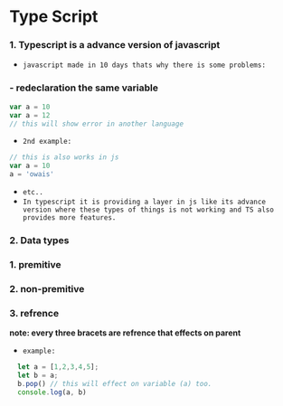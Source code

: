# Type Script
### 1. Typescript is a advance version of javascript

* `javascript made in 10 days thats why there is some problems:`

<h3>- redeclaration the same variable </h3>

```javascript
var a = 10
var a = 12
// this will show error in another language
```

* `2nd example:`
```javascript
// this is also works in js
var a = 10
a = 'owais'
```
* `etc..`
* `In typescript it is providing a layer in js like its advance version where these types of things is not working and TS also provides more features.`


###  2. Data types

<h3>1. premitive</h3>
<h3>2. non-premitive</h3>
<h3>3. refrence</h3>

<strong>note: every three bracets are refrence that effects on parent </strong> 

* `example:`
```javascript
  let a = [1,2,3,4,5];
  let b = a;
  b.pop() // this will effect on variable (a) too.
  console.log(a, b)
```